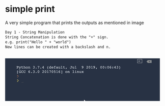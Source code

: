 
# simple print

A very simple program that prints the outputs as mentioned in image

```
Day 1 - String Manipulation
String Concatenation is done with the "+" sign.
e.g. print("Hello " + "world")
New lines can be created with a backslash and n.


```
![simple print](https://github.com/Abdurahman-hassan/100DaysOfCode/blob/main/DayOne/1.2.DebuggingPractice/1.2.debugging.gif?raw=true)
